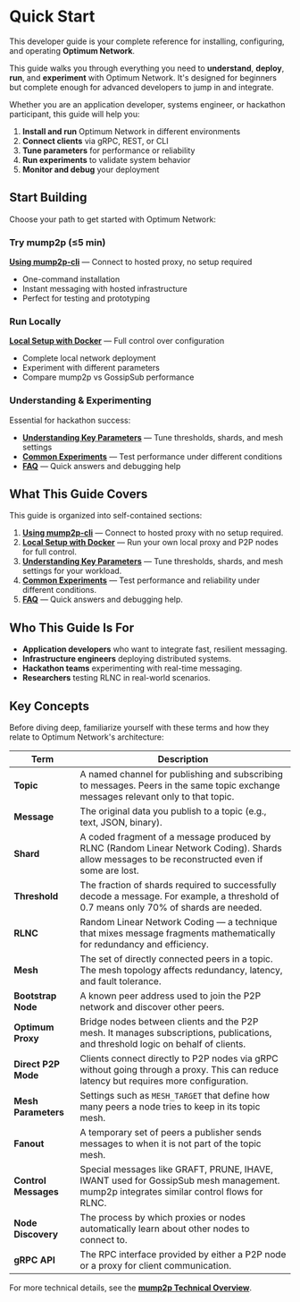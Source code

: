 # Quick Start

This developer guide is your complete reference for installing, configuring, and operating **Optimum Network**.

This guide walks you through everything you need to **understand**, **deploy**, **run**, and **experiment** with Optimum Network. It's designed for beginners but complete enough for advanced developers to jump in and integrate.

Whether you are an application developer, systems engineer, or hackathon participant, this guide will help you:

1. **Install and run** Optimum Network in different environments
2. **Connect clients** via gRPC, REST, or CLI
3. **Tune parameters** for performance or reliability
4. **Run experiments** to validate system behavior
5. **Monitor and debug** your deployment

## Start Building

Choose your path to get started with Optimum Network:

### **Try mump2p (≤5 min)**

**[Using mump2p-cli](01-getting-started-cli.md)** — Connect to hosted proxy, no setup required

* One-command installation
* Instant messaging with hosted infrastructure
* Perfect for testing and prototyping

### **Run Locally**

**[Local Setup with Docker](02-getting-started-docker.md)** — Full control over configuration

* Complete local network deployment
* Experiment with different parameters
* Compare mump2p vs GossipSub performance

### **Understanding & Experimenting**

Essential for hackathon success:

* **[Understanding Key Parameters](03-parameters.md)** — Tune thresholds, shards, and mesh settings
* **[Common Experiments](04-experiments.md)** — Test performance under different conditions
* **[FAQ](05-faq-glossary.md)** — Quick answers and debugging help


## What This Guide Covers

This guide is organized into self-contained sections:

1. **[Using mump2p-cli](01-getting-started-cli.md)** — Connect to hosted proxy with no setup required.
2. **[Local Setup with Docker](02-getting-started-docker.md)** — Run your own local proxy and P2P nodes for full control.
3. **[Understanding Key Parameters](03-parameters.md)** — Tune thresholds, shards, and mesh settings for your workload.
4. **[Common Experiments](04-experiments.md)** — Test performance and reliability under different conditions.
5. **[FAQ](05-faq-glossary.md)** — Quick answers and debugging help.


## Who This Guide Is For

* **Application developers** who want to integrate fast, resilient messaging.
* **Infrastructure engineers** deploying distributed systems.
* **Hackathon teams** experimenting with real-time messaging.
* **Researchers** testing RLNC in real-world scenarios.


## Key Concepts

Before diving deep, familiarize yourself with these terms and how they relate to Optimum Network's architecture:

| Term         | Description |
|--------------|-------------|
| **Topic**    | A named channel for publishing and subscribing to messages. Peers in the same topic exchange messages relevant only to that topic. |
| **Message**  | The original data you publish to a topic (e.g., text, JSON, binary). |
| **Shard**    | A coded fragment of a message produced by RLNC (Random Linear Network Coding). Shards allow messages to be reconstructed even if some are lost. |
| **Threshold**| The fraction of shards required to successfully decode a message. For example, a threshold of 0.7 means only 70% of shards are needed. |
| **RLNC**     | Random Linear Network Coding — a technique that mixes message fragments mathematically for redundancy and efficiency. |
| **Mesh**     | The set of directly connected peers in a topic. The mesh topology affects redundancy, latency, and fault tolerance. |
| **Bootstrap Node** | A known peer address used to join the P2P network and discover other peers. |
| **Optimum Proxy** | Bridge nodes between clients and the P2P mesh. It manages subscriptions, publications, and threshold logic on behalf of clients. |
| **Direct P2P Mode** | Clients connect directly to P2P nodes via gRPC without going through a proxy. This can reduce latency but requires more configuration. |
| **Mesh Parameters** | Settings such as `MESH_TARGET` that define how many peers a node tries to keep in its topic mesh. |
| **Fanout**   | A temporary set of peers a publisher sends messages to when it is not part of the topic mesh. |
| **Control Messages** | Special messages like GRAFT, PRUNE, IHAVE, IWANT used for GossipSub mesh management. mump2p integrates similar control flows for RLNC. |
| **Node Discovery** | The process by which proxies or nodes automatically learn about other nodes to connect to. |
| **gRPC API** | The RPC interface provided by either a P2P node or a proxy for client communication. |

For more technical details, see the **[mump2p Technical Overview](../learn/overview/p2p.md)**.

